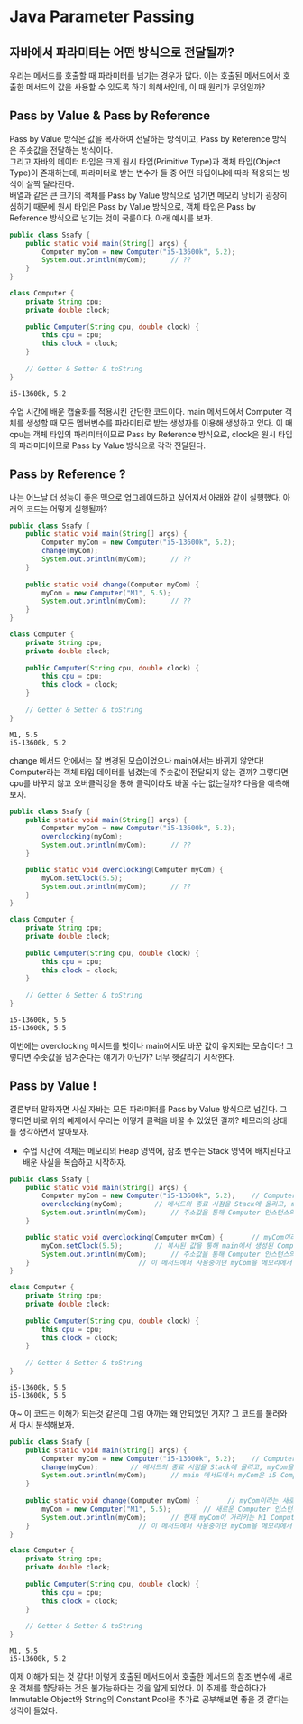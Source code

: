 # Java Parameter Passing

## 자바에서 파라미터는 어떤 방식으로 전달될까?  
우리는 메서드를 호출할 때 파라미터를 넘기는 경우가 많다. 이는 호출된 메서드에서 호출한 메서드의 값을 사용할 수 있도록 하기 위해서인데, 이 때 원리가 무엇일까?

## Pass by Value & Pass by Reference
Pass by Value 방식은 값을 복사하여 전달하는 방식이고, Pass by Reference 방식은 주솟값을 전달하는 방식이다.  
그리고 자바의 데이터 타입은 크게 원시 타입(Primitive Type)과 객체 타입(Object Type)이 존재하는데, 파라미터로 받는 변수가 둘 중 어떤 타입이냐에 따라 적용되는 방식이 살짝 달라진다.  
배열과 같은 큰 크기의 객체를 Pass by Value 방식으로 넘기면 메모리 낭비가 굉장히 심하기 때문에 원시 타입은 Pass by Value 방식으로, 객체 타입은 Pass by Reference 방식으로 넘기는 것이 국룰이다. 아래 예시를 보자.
```java
public class Ssafy {
    public static void main(String[] args) {
        Computer myCom = new Computer("i5-13600k", 5.2);
        System.out.println(myCom);      // ??
    }
}

class Computer {
    private String cpu;
    private double clock;
    
    public Computer(String cpu, double clock) {
        this.cpu = cpu;
        this.clock = clock;
    }
    
    // Getter & Setter & toString
}
```
```text
i5-13600k, 5.2
```
수업 시간에 배운 캡슐화를 적용시킨 간단한 코드이다. main 메서드에서 Computer 객체를 생성할 때 모든 멤버변수를 파라미터로 받는 생성자를 이용해 생성하고 있다. 이 때 cpu는 객체 타입의 파라미터이므로 Pass by Reference 방식으로, clock은 원시 타입의 파라미터이므로 Pass by Value 방식으로 각각 전달된다.

## Pass by Reference ?
나는 어느날 더 성능이 좋은 맥으로 업그레이드하고 싶어져서 아래와 같이 실행했다. 아래의 코드는 어떻게 실행될까?
```java
public class Ssafy {
    public static void main(String[] args) {
        Computer myCom = new Computer("i5-13600k", 5.2);
        change(myCom);
        System.out.println(myCom);      // ??
    }
    
    public static void change(Computer myCom) {
        myCom = new Computer("M1", 5.5);
        System.out.println(myCom);      // ??
    }
}

class Computer {
    private String cpu;
    private double clock;
    
    public Computer(String cpu, double clock) {
        this.cpu = cpu;
        this.clock = clock;
    }
    
    // Getter & Setter & toString
}
```
```text
M1, 5.5
i5-13600k, 5.2
```
change 메서드 안에서는 잘 변경된 모습이었으나 main에서는 바뀌지 않았다! Computer라는 객체 타입 데이터를 넘겼는데 주솟값이 전달되지 않는 걸까? 그렇다면 cpu를 바꾸지 않고 오버클럭킹을 통해 클럭이라도 바꿀 수는 없는걸까? 다음을 예측해보자.
```java
public class Ssafy {
    public static void main(String[] args) {
        Computer myCom = new Computer("i5-13600k", 5.2);
        overclocking(myCom);
        System.out.println(myCom);      // ??
    }

    public static void overclocking(Computer myCom) {
        myCom.setClock(5.5);
        System.out.println(myCom);      // ??
    }
}

class Computer {
    private String cpu;
    private double clock;
    
    public Computer(String cpu, double clock) {
        this.cpu = cpu;
        this.clock = clock;
    }
    
    // Getter & Setter & toString
}
```
```text
i5-13600k, 5.5
i5-13600k, 5.5
```
이번에는 overclocking 메서드를 벗어나 main에서도 바꾼 값이 유지되는 모습이다! 그렇다면 주솟값을 넘겨준다는 얘기가 아닌가? 너무 헷갈리기 시작한다.

## Pass by Value !
결론부터 말하자면 사실 자바는 모든 파라미터를 Pass by Value 방식으로 넘긴다. 그렇다면 바로 위의 예제에서 우리는 어떻게 클럭을 바꿀 수 있었던 걸까? 메모리의 상태를 생각하면서 알아보자.  
- 수업 시간에 객체는 메모리의 Heap 영역에, 참조 변수는 Stack 영역에 배치된다고 배운 사실을 복습하고 시작하자.
```java
public class Ssafy {
    public static void main(String[] args) {
        Computer myCom = new Computer("i5-13600k", 5.2);    // Computer 인스턴스가 Heap 메모리상에 올라가고, 이 위치를 가리키는 myCom 변수가 Stack 메모리상에 올라간다.
        overclocking(myCom);        // 메서드의 종료 시점을 Stack에 올리고, myCom을 넘기면서 메서드를 호출한다.
        System.out.println(myCom);      // 주소값을 통해 Computer 인스턴스의 값을 출력해보면 바뀐 값이 출력된다.
    }

    public static void overclocking(Computer myCom) {       // myCom이라는 새로운 변수에 main의 myCom의 값이 복사된다.
        myCom.setClock(5.5);        // 복사된 값을 통해 main에서 생성된 Computer 인스턴스에 접근할 수 있고, 해당 객체의 clock값을 바꾼다.
        System.out.println(myCom);      // 주소값을 통해 Computer 인스턴스의 값을 출력해보면 바뀐 값이 출력된다.
    }                           // 이 메서드에서 사용중이던 myCom을 메모리에서 내리고, 호출 지점으로 돌아간다.
}

class Computer {
    private String cpu;
    private double clock;
    
    public Computer(String cpu, double clock) {
        this.cpu = cpu;
        this.clock = clock;
    }
    
    // Getter & Setter & toString
}
```
```text
i5-13600k, 5.5
i5-13600k, 5.5
```
아~ 이 코드는 이해가 되는것 같은데 그럼 아까는 왜 안되었던 거지? 그 코드를 불러와서 다시 분석해보자.
```java
public class Ssafy {
    public static void main(String[] args) {
        Computer myCom = new Computer("i5-13600k", 5.2);    // Computer 인스턴스가 Heap 메모리상에 올라가고, 이 위치를 가리키는 myCom 변수가 Stack 메모리상에 올라간다.
        change(myCom);        // 메서드의 종료 시점을 Stack에 올리고, myCom을 넘기면서 메서드를 호출한다.
        System.out.println(myCom);      // main 메서드에서 myCom은 i5 Computer를 가리키고 있으므로 해당 컴퓨터가 출력된다.
    }
    
    public static void change(Computer myCom) {       // myCom이라는 새로운 변수에 main의 myCom의 값이 복사된다.
        myCom = new Computer("M1", 5.5);        // 새로운 Computer 인스턴스가 생성되어 Heap 메모리상에 올라가고, myCom이 이 인스턴스의 위치를 가리키도록 변경한다.
        System.out.println(myCom);      // 현재 myCom이 가리키는 M1 Computer가 출력된다.
    }                           // 이 메서드에서 사용중이던 myCom을 메모리에서 내리고, 호출 지점으로 돌아간다.
}

class Computer {
    private String cpu;
    private double clock;
    
    public Computer(String cpu, double clock) {
        this.cpu = cpu;
        this.clock = clock;
    }
    
    // Getter & Setter & toString
}
```
```text
M1, 5.5
i5-13600k, 5.2
```
이제 이해가 되는 것 같다! 이렇게 호출된 메서드에서 호출한 메서드의 참조 변수에 새로운 객체를 할당하는 것은 불가능하다는 것을 알게 되었다. 이 주제를 학습하다가 Immutable Object와 String의 Constant Pool을 추가로 공부해보면 좋을 것 같다는 생각이 들었다.

